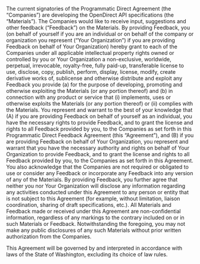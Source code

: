 The current signatories of the Programmatic Direct Agreement (the “Companies”) are developing the OpenDirect API specifications (the “Materials”). The Companies would like to receive input, suggestions and other feedback (“Feedback”) on the Materials. By providing Feedback, you (on behalf of yourself if you are an individual or on behalf of the company or organization you represent (“Your Organization”) if you are providing Feedback on behalf of Your Organization) hereby grant to each of the Companies under all applicable intellectual property rights owned or controlled by you or Your Organization a non-exclusive, worldwide, perpetual, irrevocable, royalty-free, fully paid-up, transferable license to use, disclose, copy, publish, perform, display, license, modify, create derivative works of, sublicense and otherwise distribute and exploit any Feedback you provide (a) for the purpose of developing, promoting and otherwise exploiting the Materials (or any portion thereof) and (b) in connection with any product or service that (i) implements, uses or otherwise exploits the Materials (or any portion thereof) or (ii) complies with the Materials. 
You represent and warrant to the best of your knowledge that (A) if you are providing Feedback on behalf of yourself as an individual, you have the necessary rights to provide Feedback, and to grant the license and rights to all Feedback provided by you, to the Companies as set forth in this Programmatic Direct Feedback Agreement (this “Agreement”), and (B) if you are providing Feedback on behalf of Your Organization, you represent and warrant that you have the necessary authority and rights on behalf of Your Organization to provide Feedback, and to grant the license and rights to all Feedback provided by you, to the Companies as set forth in this Agreement. You also acknowledge that the Companies are not required or obligated to use or consider any Feedback or incorporate any Feedback into any version of any of the Materials. By providing Feedback, you further agree that neither you nor Your Organization will disclose any information regarding any activities conducted under this Agreement to any person or entity that is not subject to this Agreement (for example, without limitation, liaison coordination, sharing of draft specifications, etc.). All Materials and Feedback made or received under this Agreement are non-confidential information, regardless of any markings to the contrary included on or in such Materials or Feedback. Notwithstanding the foregoing, you may not make any public disclosures of any such Materials without prior written authorization from the Companies.

This Agreement will be governed by and interpreted in accordance with laws of the State of Washington, excluding its choice of law rules.
